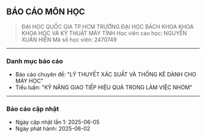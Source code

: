## BÁO CÁO MÔN HỌC
> ĐẠI HỌC QUỐC GIA TP.HCM
> TRƯỜNG ĐẠI HỌC BÁCH KHOA
> KHOA KHOA HỌC VÀ KỸ THUẬT MÁY TÍNH
> Học viên cao học: NGUYỄN XUÂN HIỀN
> Mã số học viên: 2470749
---
### Danh mục báo cáo 
- Báo cáo chuyên đề: "LÝ THUYẾT XÁC SUẤT VÀ THỐNG KÊ DÀNH CHO MÁY HỌC"
- Tiểu luận: "KỸ NĂNG GIAO TIẾP HIỆU QUẢ TRONG LÀM VIỆC NHÓM"
---
### Báo cáo cập nhật 
- Ngày cập nhật lần 1: 2025-06-05
- Ngày phát hành: 2025-06-02